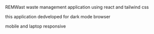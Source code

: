 REMWast waste management application using react and tailwind css

this application dedveloped for dark mode browser

mobile and laptop responsive